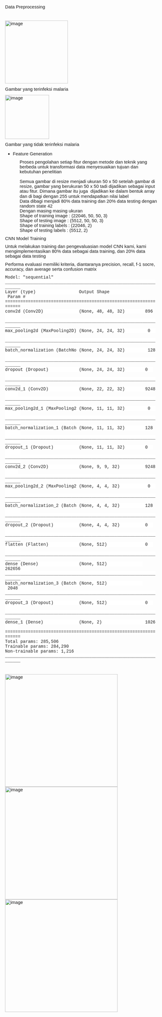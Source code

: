 <p style='margin-top:0in;margin-right:0in;margin-bottom:8.0pt;margin-left:0in;line-height:107%;font-size:15px;font-family:"Calibri",sans-serif;'>Data Preprocessing&nbsp;</p>
<p style='margin-top:0in;margin-right:0in;margin-bottom:8.0pt;margin-left:0in;line-height:107%;font-size:15px;font-family:"Calibri",sans-serif;'>&nbsp;</p>
<p style='margin-top:0in;margin-right:0in;margin-bottom:8.0pt;margin-left:0in;line-height:107%;font-size:15px;font-family:"Calibri",sans-serif;'><img width="207" src="Foto Github/1.png" alt="image"></p>
<p style='margin-top:0in;margin-right:0in;margin-bottom:8.0pt;margin-left:0in;line-height:107%;font-size:15px;font-family:"Calibri",sans-serif;'>Gambar yang terinfeksi malaria</p>
<p style='margin-top:0in;margin-right:0in;margin-bottom:8.0pt;margin-left:0in;line-height:107%;font-size:15px;font-family:"Calibri",sans-serif;'><img width="145" src="Foto Github/2.png" alt="image"></p>
<p style='margin-top:0in;margin-right:0in;margin-bottom:8.0pt;margin-left:0in;line-height:107%;font-size:15px;font-family:"Calibri",sans-serif;'>Gambar yang tidak terinfeksi malaria</p>
<div style='margin-top:0in;margin-right:0in;margin-bottom:8.0pt;margin-left:0in;line-height:107%;font-size:15px;font-family:"Calibri",sans-serif;'>
    <ul style="margin-bottom:0in;list-style-type: disc;">
        <li style='margin-top:0in;margin-right:0in;margin-bottom:8.0pt;margin-left:0in;line-height:107%;font-size:15px;font-family:"Calibri",sans-serif;'>Feature Generation&nbsp;</li>
    </ul>
</div>
<p style='margin-top:0in;margin-right:0in;margin-bottom:.0001pt;margin-left:.5in;line-height:107%;font-size:15px;font-family:"Calibri",sans-serif;'>Proses pengolahan setiap fitur dengan metode dan teknik yang berbeda untuk transformasi data menyesuaikan tujuan dan kebutuhan penelitian</p>
<p style='margin-top:0in;margin-right:0in;margin-bottom:.0001pt;margin-left:.5in;line-height:107%;font-size:15px;font-family:"Calibri",sans-serif;'>&nbsp;</p>
<p style='margin-top:0in;margin-right:0in;margin-bottom:.0001pt;margin-left:.5in;line-height:107%;font-size:15px;font-family:"Calibri",sans-serif;'>Semua gambar di resize menjadi ukuran 50 x 50 setelah gambar di resize, gambar yang berukuran 50 x 50 tadi dijadikan sebagai input atau fitur. Dimana gambar itu juga &nbsp;dijadikan ke dalam bentuk array dan di bagi dengan 255 untuk mendapatkan nilai label&nbsp;</p>
<p style='margin-top:0in;margin-right:0in;margin-bottom:.0001pt;margin-left:.5in;line-height:107%;font-size:15px;font-family:"Calibri",sans-serif;'>Data dibagi menjadi 80% data training dan 20% data testing dengan random state 42</p>
<p style='margin-top:0in;margin-right:0in;margin-bottom:.0001pt;margin-left:.5in;line-height:107%;font-size:15px;font-family:"Calibri",sans-serif;'>Dengan masing masing ukuran&nbsp;</p>
<p style='margin-top:0in;margin-right:0in;margin-bottom:.0001pt;margin-left:.5in;line-height:107%;font-size:15px;font-family:"Calibri",sans-serif;'>Shape of training image : (22046, 50, 50, 3)</p>
<p style='margin-top:0in;margin-right:0in;margin-bottom:.0001pt;margin-left:.5in;line-height:107%;font-size:15px;font-family:"Calibri",sans-serif;'>Shape of testing image : (5512, 50, 50, 3)</p>
<p style='margin-top:0in;margin-right:0in;margin-bottom:.0001pt;margin-left:.5in;line-height:107%;font-size:15px;font-family:"Calibri",sans-serif;'>Shape of training labels : (22046, 2)</p>
<p style='margin-top:0in;margin-right:0in;margin-bottom:8.0pt;margin-left:.5in;line-height:107%;font-size:15px;font-family:"Calibri",sans-serif;'>Shape of testing labels : (5512, 2)</p>
<p style='margin-top:0in;margin-right:0in;margin-bottom:8.0pt;margin-left:0in;line-height:107%;font-size:15px;font-family:"Calibri",sans-serif;'>CNN Model Training</p>
<p style='margin-top:0in;margin-right:0in;margin-bottom:8.0pt;margin-left:0in;line-height:107%;font-size:15px;font-family:"Calibri",sans-serif;'>Untuk melakukan training dan pengevaluasian model CNN kami, kami mengimplementasikan 80% data sebagai data training, dan 20% data sebagai data testing</p>
<p style='margin-top:0in;margin-right:0in;margin-bottom:8.0pt;margin-left:0in;line-height:107%;font-size:15px;font-family:"Calibri",sans-serif;'>Performa evaluasi memiliki kriteria, diantaranya precision, recall, f-1 socre, accuracy, dan average serta confusion matrix</p>
<p style='margin-top:0in;margin-right:0in;margin-bottom:.0001pt;margin-left:0in;line-height:normal;font-size:15px;font-family:"Calibri",sans-serif;'><span style='font-size:14px;font-family:"Courier New";color:#212121;background:white;'>Model: &quot;sequential&quot;</span></p>
<p style='margin-top:0in;margin-right:0in;margin-bottom:.0001pt;margin-left:0in;line-height:normal;font-size:15px;font-family:"Calibri",sans-serif;'><span style='font-size:14px;font-family:"Courier New";color:#212121;background:white;'>_________________________________________________________________</span></p>
<p style='margin-top:0in;margin-right:0in;margin-bottom:.0001pt;margin-left:0in;line-height:normal;font-size:15px;font-family:"Calibri",sans-serif;'><span style='font-size:14px;font-family:"Courier New";color:#212121;background:white;'>Layer (type) &nbsp; &nbsp; &nbsp; &nbsp; &nbsp; &nbsp; &nbsp; &nbsp; Output Shape &nbsp; &nbsp; &nbsp; &nbsp; &nbsp; &nbsp; &nbsp;Param # &nbsp;&nbsp;</span></p>
<p style='margin-top:0in;margin-right:0in;margin-bottom:.0001pt;margin-left:0in;line-height:normal;font-size:15px;font-family:"Calibri",sans-serif;'><span style='font-size:14px;font-family:"Courier New";color:#212121;background:white;'>=================================================================</span></p>
<p style='margin-top:0in;margin-right:0in;margin-bottom:.0001pt;margin-left:0in;line-height:normal;font-size:15px;font-family:"Calibri",sans-serif;'><span style='font-size:14px;font-family:"Courier New";color:#212121;background:white;'>conv2d (Conv2D) &nbsp; &nbsp; &nbsp; &nbsp; &nbsp; &nbsp; &nbsp;(None, 48, 48, 32) &nbsp; &nbsp; &nbsp; &nbsp;896 &nbsp; &nbsp; &nbsp;&nbsp;</span></p>
<p style='margin-top:0in;margin-right:0in;margin-bottom:.0001pt;margin-left:0in;line-height:normal;font-size:15px;font-family:"Calibri",sans-serif;'><span style='font-size:14px;font-family:"Courier New";color:#212121;background:white;'>_________________________________________________________________</span></p>
<p style='margin-top:0in;margin-right:0in;margin-bottom:.0001pt;margin-left:0in;line-height:normal;font-size:15px;font-family:"Calibri",sans-serif;'><span style='font-size:14px;font-family:"Courier New";color:#212121;background:white;'>max_pooling2d (MaxPooling2D) (None, 24, 24, 32) &nbsp; &nbsp; &nbsp; &nbsp; 0 &nbsp; &nbsp; &nbsp; &nbsp;&nbsp;</span></p>
<p style='margin-top:0in;margin-right:0in;margin-bottom:.0001pt;margin-left:0in;line-height:normal;font-size:15px;font-family:"Calibri",sans-serif;'><span style='font-size:14px;font-family:"Courier New";color:#212121;background:white;'>_________________________________________________________________</span></p>
<p style='margin-top:0in;margin-right:0in;margin-bottom:.0001pt;margin-left:0in;line-height:normal;font-size:15px;font-family:"Calibri",sans-serif;'><span style='font-size:14px;font-family:"Courier New";color:#212121;background:white;'>batch_normalization (BatchNo (None, 24, 24, 32) &nbsp; &nbsp; &nbsp; &nbsp; 128 &nbsp; &nbsp; &nbsp;&nbsp;</span></p>
<p style='margin-top:0in;margin-right:0in;margin-bottom:.0001pt;margin-left:0in;line-height:normal;font-size:15px;font-family:"Calibri",sans-serif;'><span style='font-size:14px;font-family:"Courier New";color:#212121;background:white;'>_________________________________________________________________</span></p>
<p style='margin-top:0in;margin-right:0in;margin-bottom:.0001pt;margin-left:0in;line-height:normal;font-size:15px;font-family:"Calibri",sans-serif;'><span style='font-size:14px;font-family:"Courier New";color:#212121;background:white;'>dropout (Dropout) &nbsp; &nbsp; &nbsp; &nbsp; &nbsp; &nbsp;(None, 24, 24, 32) &nbsp; &nbsp; &nbsp; &nbsp;0 &nbsp; &nbsp; &nbsp; &nbsp;&nbsp;</span></p>
<p style='margin-top:0in;margin-right:0in;margin-bottom:.0001pt;margin-left:0in;line-height:normal;font-size:15px;font-family:"Calibri",sans-serif;'><span style='font-size:14px;font-family:"Courier New";color:#212121;background:white;'>_________________________________________________________________</span></p>
<p style='margin-top:0in;margin-right:0in;margin-bottom:.0001pt;margin-left:0in;line-height:normal;font-size:15px;font-family:"Calibri",sans-serif;'><span style='font-size:14px;font-family:"Courier New";color:#212121;background:white;'>conv2d_1 (Conv2D) &nbsp; &nbsp; &nbsp; &nbsp; &nbsp; &nbsp;(None, 22, 22, 32) &nbsp; &nbsp; &nbsp; &nbsp;9248 &nbsp; &nbsp; &nbsp;</span></p>
<p style='margin-top:0in;margin-right:0in;margin-bottom:.0001pt;margin-left:0in;line-height:normal;font-size:15px;font-family:"Calibri",sans-serif;'><span style='font-size:14px;font-family:"Courier New";color:#212121;background:white;'>_________________________________________________________________</span></p>
<p style='margin-top:0in;margin-right:0in;margin-bottom:.0001pt;margin-left:0in;line-height:normal;font-size:15px;font-family:"Calibri",sans-serif;'><span style='font-size:14px;font-family:"Courier New";color:#212121;background:white;'>max_pooling2d_1 (MaxPooling2 (None, 11, 11, 32) &nbsp; &nbsp; &nbsp; &nbsp; 0 &nbsp; &nbsp; &nbsp; &nbsp;&nbsp;</span></p>
<p style='margin-top:0in;margin-right:0in;margin-bottom:.0001pt;margin-left:0in;line-height:normal;font-size:15px;font-family:"Calibri",sans-serif;'><span style='font-size:14px;font-family:"Courier New";color:#212121;background:white;'>_________________________________________________________________</span></p>
<p style='margin-top:0in;margin-right:0in;margin-bottom:.0001pt;margin-left:0in;line-height:normal;font-size:15px;font-family:"Calibri",sans-serif;'><span style='font-size:14px;font-family:"Courier New";color:#212121;background:white;'>batch_normalization_1 (Batch (None, 11, 11, 32) &nbsp; &nbsp; &nbsp; &nbsp;128 &nbsp; &nbsp; &nbsp;&nbsp;</span></p>
<p style='margin-top:0in;margin-right:0in;margin-bottom:.0001pt;margin-left:0in;line-height:normal;font-size:15px;font-family:"Calibri",sans-serif;'><span style='font-size:14px;font-family:"Courier New";color:#212121;background:white;'>_________________________________________________________________</span></p>
<p style='margin-top:0in;margin-right:0in;margin-bottom:.0001pt;margin-left:0in;line-height:normal;font-size:15px;font-family:"Calibri",sans-serif;'><span style='font-size:14px;font-family:"Courier New";color:#212121;background:white;'>dropout_1 (Dropout) &nbsp; &nbsp; &nbsp; &nbsp; &nbsp;(None, 11, 11, 32) &nbsp; &nbsp; &nbsp; &nbsp;0 &nbsp; &nbsp; &nbsp; &nbsp;&nbsp;</span></p>
<p style='margin-top:0in;margin-right:0in;margin-bottom:.0001pt;margin-left:0in;line-height:normal;font-size:15px;font-family:"Calibri",sans-serif;'><span style='font-size:14px;font-family:"Courier New";color:#212121;background:white;'>_________________________________________________________________</span></p>
<p style='margin-top:0in;margin-right:0in;margin-bottom:.0001pt;margin-left:0in;line-height:normal;font-size:15px;font-family:"Calibri",sans-serif;'><span style='font-size:14px;font-family:"Courier New";color:#212121;background:white;'>conv2d_2 (Conv2D) &nbsp; &nbsp; &nbsp; &nbsp; &nbsp; &nbsp;(None, 9, 9, 32) &nbsp; &nbsp; &nbsp; &nbsp; &nbsp;9248 &nbsp; &nbsp; &nbsp;</span></p>
<p style='margin-top:0in;margin-right:0in;margin-bottom:.0001pt;margin-left:0in;line-height:normal;font-size:15px;font-family:"Calibri",sans-serif;'><span style='font-size:14px;font-family:"Courier New";color:#212121;background:white;'>_________________________________________________________________</span></p>
<p style='margin-top:0in;margin-right:0in;margin-bottom:.0001pt;margin-left:0in;line-height:normal;font-size:15px;font-family:"Calibri",sans-serif;'><span style='font-size:14px;font-family:"Courier New";color:#212121;background:white;'>max_pooling2d_2 (MaxPooling2 (None, 4, 4, 32) &nbsp; &nbsp; &nbsp; &nbsp; &nbsp; 0 &nbsp; &nbsp; &nbsp; &nbsp;&nbsp;</span></p>
<p style='margin-top:0in;margin-right:0in;margin-bottom:.0001pt;margin-left:0in;line-height:normal;font-size:15px;font-family:"Calibri",sans-serif;'><span style='font-size:14px;font-family:"Courier New";color:#212121;background:white;'>_________________________________________________________________</span></p>
<p style='margin-top:0in;margin-right:0in;margin-bottom:.0001pt;margin-left:0in;line-height:normal;font-size:15px;font-family:"Calibri",sans-serif;'><span style='font-size:14px;font-family:"Courier New";color:#212121;background:white;'>batch_normalization_2 (Batch (None, 4, 4, 32) &nbsp; &nbsp; &nbsp; &nbsp; &nbsp;128 &nbsp; &nbsp; &nbsp;&nbsp;</span></p>
<p style='margin-top:0in;margin-right:0in;margin-bottom:.0001pt;margin-left:0in;line-height:normal;font-size:15px;font-family:"Calibri",sans-serif;'><span style='font-size:14px;font-family:"Courier New";color:#212121;background:white;'>_________________________________________________________________</span></p>
<p style='margin-top:0in;margin-right:0in;margin-bottom:.0001pt;margin-left:0in;line-height:normal;font-size:15px;font-family:"Calibri",sans-serif;'><span style='font-size:14px;font-family:"Courier New";color:#212121;background:white;'>dropout_2 (Dropout) &nbsp; &nbsp; &nbsp; &nbsp; &nbsp;(None, 4, 4, 32) &nbsp; &nbsp; &nbsp; &nbsp; &nbsp;0 &nbsp; &nbsp; &nbsp; &nbsp;&nbsp;</span></p>
<p style='margin-top:0in;margin-right:0in;margin-bottom:.0001pt;margin-left:0in;line-height:normal;font-size:15px;font-family:"Calibri",sans-serif;'><span style='font-size:14px;font-family:"Courier New";color:#212121;background:white;'>_________________________________________________________________</span></p>
<p style='margin-top:0in;margin-right:0in;margin-bottom:.0001pt;margin-left:0in;line-height:normal;font-size:15px;font-family:"Calibri",sans-serif;'><span style='font-size:14px;font-family:"Courier New";color:#212121;background:white;'>flatten (Flatten) &nbsp; &nbsp; &nbsp; &nbsp; &nbsp; &nbsp;(None, 512) &nbsp; &nbsp; &nbsp; &nbsp; &nbsp; &nbsp; &nbsp; 0 &nbsp; &nbsp; &nbsp; &nbsp;&nbsp;</span></p>
<p style='margin-top:0in;margin-right:0in;margin-bottom:.0001pt;margin-left:0in;line-height:normal;font-size:15px;font-family:"Calibri",sans-serif;'><span style='font-size:14px;font-family:"Courier New";color:#212121;background:white;'>_________________________________________________________________</span></p>
<p style='margin-top:0in;margin-right:0in;margin-bottom:.0001pt;margin-left:0in;line-height:normal;font-size:15px;font-family:"Calibri",sans-serif;'><span style='font-size:14px;font-family:"Courier New";color:#212121;background:white;'>dense (Dense) &nbsp; &nbsp; &nbsp; &nbsp; &nbsp; &nbsp; &nbsp; &nbsp;(None, 512) &nbsp; &nbsp; &nbsp; &nbsp; &nbsp; &nbsp; &nbsp; 262656 &nbsp; &nbsp;</span></p>
<p style='margin-top:0in;margin-right:0in;margin-bottom:.0001pt;margin-left:0in;line-height:normal;font-size:15px;font-family:"Calibri",sans-serif;'><span style='font-size:14px;font-family:"Courier New";color:#212121;background:white;'>_________________________________________________________________</span></p>
<p style='margin-top:0in;margin-right:0in;margin-bottom:.0001pt;margin-left:0in;line-height:normal;font-size:15px;font-family:"Calibri",sans-serif;'><span style='font-size:14px;font-family:"Courier New";color:#212121;background:white;'>batch_normalization_3 (Batch (None, 512) &nbsp; &nbsp; &nbsp; &nbsp; &nbsp; &nbsp; &nbsp; &nbsp;2048 &nbsp; &nbsp; &nbsp;</span></p>
<p style='margin-top:0in;margin-right:0in;margin-bottom:.0001pt;margin-left:0in;line-height:normal;font-size:15px;font-family:"Calibri",sans-serif;'><span style='font-size:14px;font-family:"Courier New";color:#212121;background:white;'>_________________________________________________________________</span></p>
<p style='margin-top:0in;margin-right:0in;margin-bottom:.0001pt;margin-left:0in;line-height:normal;font-size:15px;font-family:"Calibri",sans-serif;'><span style='font-size:14px;font-family:"Courier New";color:#212121;background:white;'>dropout_3 (Dropout) &nbsp; &nbsp; &nbsp; &nbsp; &nbsp;(None, 512) &nbsp; &nbsp; &nbsp; &nbsp; &nbsp; &nbsp; &nbsp; 0 &nbsp; &nbsp; &nbsp; &nbsp;&nbsp;</span></p>
<p style='margin-top:0in;margin-right:0in;margin-bottom:.0001pt;margin-left:0in;line-height:normal;font-size:15px;font-family:"Calibri",sans-serif;'><span style='font-size:14px;font-family:"Courier New";color:#212121;background:white;'>_________________________________________________________________</span></p>
<p style='margin-top:0in;margin-right:0in;margin-bottom:.0001pt;margin-left:0in;line-height:normal;font-size:15px;font-family:"Calibri",sans-serif;'><span style='font-size:14px;font-family:"Courier New";color:#212121;background:white;'>dense_1 (Dense) &nbsp; &nbsp; &nbsp; &nbsp; &nbsp; &nbsp; &nbsp;(None, 2) &nbsp; &nbsp; &nbsp; &nbsp; &nbsp; &nbsp; &nbsp; &nbsp; 1026 &nbsp; &nbsp; &nbsp;</span></p>
<p style='margin-top:0in;margin-right:0in;margin-bottom:.0001pt;margin-left:0in;line-height:normal;font-size:15px;font-family:"Calibri",sans-serif;'><span style='font-size:14px;font-family:"Courier New";color:#212121;background:white;'>=================================================================</span></p>
<p style='margin-top:0in;margin-right:0in;margin-bottom:.0001pt;margin-left:0in;line-height:normal;font-size:15px;font-family:"Calibri",sans-serif;'><span style='font-size:14px;font-family:"Courier New";color:#212121;background:white;'>Total params: 285,506</span></p>
<p style='margin-top:0in;margin-right:0in;margin-bottom:.0001pt;margin-left:0in;line-height:normal;font-size:15px;font-family:"Calibri",sans-serif;'><span style='font-size:14px;font-family:"Courier New";color:#212121;background:white;'>Trainable params: 284,290</span></p>
<p style='margin-top:0in;margin-right:0in;margin-bottom:.0001pt;margin-left:0in;line-height:normal;font-size:15px;font-family:"Calibri",sans-serif;'><span style='font-size:14px;font-family:"Courier New";color:#212121;background:white;'>Non-trainable params: 1,216</span></p>
<p style='margin-top:0in;margin-right:0in;margin-bottom:8.0pt;margin-left:0in;line-height:107%;font-size:15px;font-family:"Calibri",sans-serif;'><span style='font-size:14px;line-height:107%;font-family:"Courier New";color:#212121;background:white;'>_________________________________________________________________</span></p>
<p style='margin-top:0in;margin-right:0in;margin-bottom:8.0pt;margin-left:0in;line-height:107%;font-size:15px;font-family:"Calibri",sans-serif;'>&nbsp;</p>
<p style='margin-top:0in;margin-right:0in;margin-bottom:8.0pt;margin-left:0in;line-height:107%;font-size:15px;font-family:"Calibri",sans-serif;'><img width="371" src="Foto Github/3.png" alt="image"><img width="371" src="Foto Github/4.png" alt="image"><img width="371" src="Foto Github/5.png" alt="image"></p>
